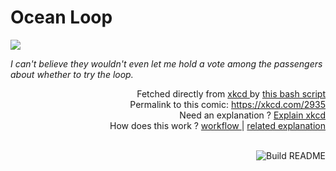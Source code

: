 # <b>Ocean Loop</b>

[![](https://imgs.xkcd.com/comics/ocean_loop.png)](https://xkcd.com/2935)

<i>I can&#39;t believe they wouldn&#39;t even let me hold a vote among the passengers about whether to try the loop.</i>

<div align="right">
  Fetched directly from
  <a href="https://xkcd.com">
    xkcd
  </a>
  by
  <a href="https://github.com/Vanille-N/Vanille-N/blob/master/fetch">
    this bash script
  </a>
</div>
<div align="right">
  Permalink to this comic:
  <a href="https://xkcd.com/2935">
    https://xkcd.com/2935
  </a>
</div>
<div align="right">
  Need an explanation ?
  <a href="https://www.explainxkcd.com/wiki/index.php/2935">
    Explain xkcd
  </a>
</div>
<div align="right">
  How does this work ?
  <a href="https://github.com/Vanille-N/Vanille-N/blob/master/.github/workflows/build.yml">
    workflow
  </a>
  |
  <a href="https://simonwillison.net/2020/Jul/10/self-updating-profile-readme/">
    related explanation
  </a>
</div><br>

<a href="https://github.com/Vanille-N/Vanille-N/actions"><img src="https://github.com/Vanille-N/Vanille-N/workflows/Build%20README/badge.svg" align="right" alt="Build README"></a>
